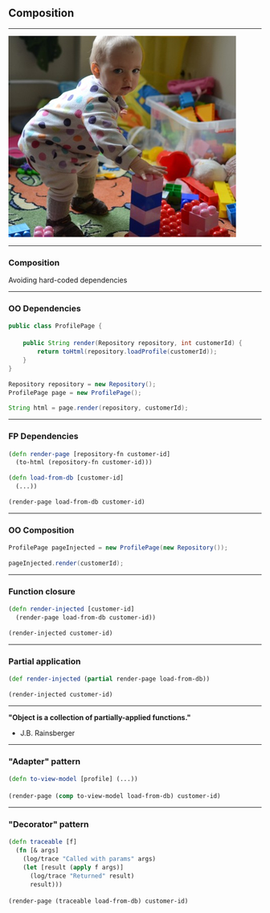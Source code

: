 ## Composition

---

![composition](img/composition.jpg)

---

### Composition

Avoiding hard-coded dependencies

---

### OO Dependencies

```java
public class ProfilePage {

    public String render(Repository repository, int customerId) {
        return toHtml(repository.loadProfile(customerId));
    }
}
```

```java
Repository repository = new Repository();
ProfilePage page = new ProfilePage();
```

```java
String html = page.render(repository, customerId);
```

---

### FP Dependencies

```clojure
(defn render-page [repository-fn customer-id]
  (to-html (repository-fn customer-id)))
```

```clojure
(defn load-from-db [customer-id]
  (...))
```

```clojure
(render-page load-from-db customer-id)
```

---

### OO Composition

```java
ProfilePage pageInjected = new ProfilePage(new Repository());
```

```java
pageInjected.render(customerId);
```

---

### Function closure

```clojure
(defn render-injected [customer-id]
  (render-page load-from-db customer-id))
```

```clojure
(render-injected customer-id)
```

---

### Partial application

```clojure
(def render-injected (partial render-page load-from-db))
```

```clojure
(render-injected customer-id)
```

---

**"Object is a collection of partially-applied functions."**

- J.B. Rainsberger

---

### "Adapter" pattern

```clojure
(defn to-view-model [profile] (...))

(render-page (comp to-view-model load-from-db) customer-id)
```

---

### "Decorator" pattern

```clojure
(defn traceable [f]
  (fn [& args]
    (log/trace "Called with params" args)
    (let [result (apply f args)]
      (log/trace "Returned" result)
      result)))

(render-page (traceable load-from-db) customer-id)
```
